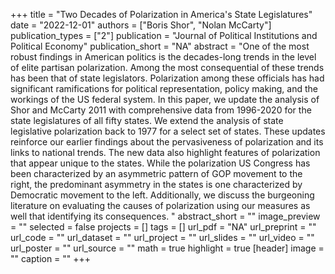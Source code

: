 +++
title = "Two Decades of Polarization in America's State Legislatures"
date = "2022-12-01"
authors = ["Boris Shor", "Nolan McCarty"]
publication_types = ["2"]
publication = "Journal of Political Institutions and Political Economy"
publication_short = "NA"
abstract = "One of the most robust findings in American politics is the decades-long trends in the level of elite partisan polarization.  Among the most consequential of these trends has been that of state legislators.  Polarization among these officials has had significant ramifications for political representation, policy making, and the workings of the US federal system. In this paper, we update the analysis of Shor and McCarty 2011 with comprehensive data from 1996-2020 for the state legislatures of all fifty states.  We extend the analysis of state legislative polarization back to 1977 for a select set of states.  These updates reinforce our earlier findings about the pervasiveness of polarization and its links to national trends. The new data also highlight features of polarization that appear unique to the states. While the polarization US Congress has been characterized by an asymmetric pattern of GOP movement to the right, the predominant asymmetry in the states is one characterized by Democratic movement to the left. Additionally, we discuss the burgeoning literature on evaluating the causes of polarization using our measures as well that identifying its consequences. "
abstract_short = ""
image_preview = ""
selected = false
projects = []
tags = []
url_pdf = "NA"
url_preprint = ""
url_code = ""
url_dataset = ""
url_project = ""
url_slides = ""
url_video = ""
url_poster = ""
url_source = ""
math = true
highlight = true
[header]
image = ""
caption = ""
+++
